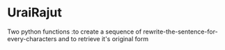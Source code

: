 # UraiRajut
Two python functions :to create a sequence of rewrite-the-sentence-for-every-characters and to retrieve it's original form
